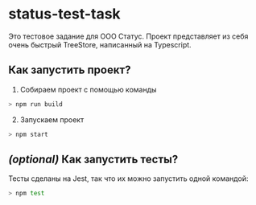 # status-test-task

Это тестовое задание для ООО Статус. Проект представляет из себя очень быстрый TreeStore, написанный на Typescript.

## Как запустить проект?

1. Собираем проект с помощью команды
```sh
> npm run build
```

2. Запускаем проект
```sh
> npm start
```

## _(optional)_ Как запустить тесты?

Тесты сделаны на Jest, так что их можно запустить одной командой:
```sh
> npm test
```
